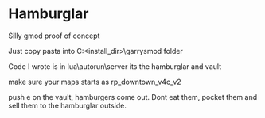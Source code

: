 # Hamburglar
Silly gmod proof of concept


Just copy pasta into C:\<install_dir>\garrysmod folder

Code I wrote is in lua\autorun\server its the hamburglar and vault

make sure your maps starts as rp_downtown_v4c_v2


push e on the vault, hamburgers come out. Dont eat them, pocket them and sell them to the hamburglar outside.
